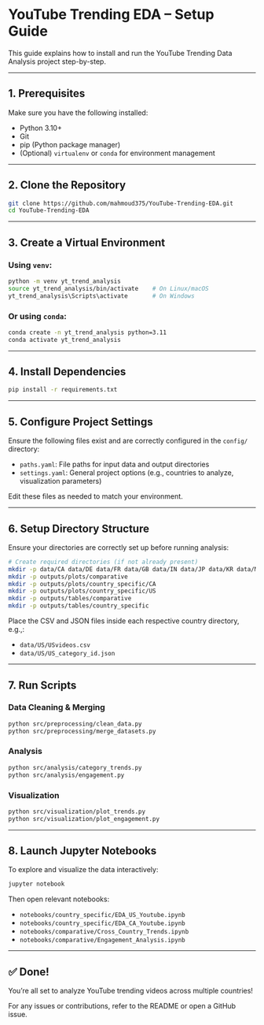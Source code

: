 # YouTube Trending EDA – Setup Guide

This guide explains how to install and run the YouTube Trending Data Analysis project step-by-step.

---

## 1. Prerequisites

Make sure you have the following installed:

* Python 3.10+
* Git
* pip (Python package manager)
* (Optional) `virtualenv` or `conda` for environment management

---

## 2. Clone the Repository

```bash
git clone https://github.com/mahmoud375/YouTube-Trending-EDA.git
cd YouTube-Trending-EDA
```

---

## 3. Create a Virtual Environment

### Using `venv`:

```bash
python -m venv yt_trend_analysis
source yt_trend_analysis/bin/activate    # On Linux/macOS
yt_trend_analysis\Scripts\activate       # On Windows
```

### Or using `conda`:

```bash
conda create -n yt_trend_analysis python=3.11
conda activate yt_trend_analysis
```

---

## 4. Install Dependencies

```bash
pip install -r requirements.txt
```

---

## 5. Configure Project Settings

Ensure the following files exist and are correctly configured in the `config/` directory:

* `paths.yaml`: File paths for input data and output directories
* `settings.yaml`: General project options (e.g., countries to analyze, visualization parameters)

Edit these files as needed to match your environment.

---

## 6. Setup Directory Structure

Ensure your directories are correctly set up before running analysis:

```bash
# Create required directories (if not already present)
mkdir -p data/CA data/DE data/FR data/GB data/IN data/JP data/KR data/MX data/RU data/US
mkdir -p outputs/plots/comparative
mkdir -p outputs/plots/country_specific/CA
mkdir -p outputs/plots/country_specific/US
mkdir -p outputs/tables/comparative
mkdir -p outputs/tables/country_specific
```

Place the CSV and JSON files inside each respective country directory, e.g.,:

* `data/US/USvideos.csv`
* `data/US/US_category_id.json`

---

## 7. Run Scripts

### Data Cleaning & Merging

```bash
python src/preprocessing/clean_data.py
python src/preprocessing/merge_datasets.py
```

### Analysis

```bash
python src/analysis/category_trends.py
python src/analysis/engagement.py
```

### Visualization

```bash
python src/visualization/plot_trends.py
python src/visualization/plot_engagement.py
```

---

## 8. Launch Jupyter Notebooks

To explore and visualize the data interactively:

```bash
jupyter notebook
```

Then open relevant notebooks:

* `notebooks/country_specific/EDA_US_Youtube.ipynb`
* `notebooks/country_specific/EDA_CA_Youtube.ipynb`
* `notebooks/comparative/Cross_Country_Trends.ipynb`
* `notebooks/comparative/Engagement_Analysis.ipynb`

---

## ✅ Done!

You’re all set to analyze YouTube trending videos across multiple countries!

For any issues or contributions, refer to the README or open a GitHub issue.